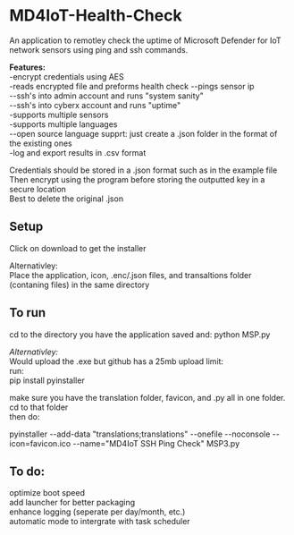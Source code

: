 # MD4IoT-Health-Check  
An application to remotley check the uptime of Microsoft Defender for IoT network sensors using ping and ssh commands.   
  
**Features:**  
-encrypt credentials using AES  
-reads encrypted file and preforms health check 
--pings sensor ip  
--ssh's into admin account and runs "system sanity"  
--ssh's into cyberx account and runs "uptime"  
-supports multiple sensors  
-supports multiple languages  
--open source language supprt: just create a .json folder in the format of the existing ones  
-log and export results in .csv format  
  
Credentials should be stored in a .json format such as in the example file  
Then encrypt using the program before storing the outputted key in a secure location  
Best to delete the original .json  
  
## Setup
Click on download to get the installer  
  
Alternativley:  
Place the application, icon, .enc/.json files, and transaltions folder (contaning files) in the same directory  
  
## To run  
cd to the directory you have the application saved and:
python MSP.py

*Alternativley:*  
Would upload the .exe but github has a 25mb upload limit:  
run:  
  pip install pyinstaller  
  
make sure you have the translation folder, favicon, and .py all in one folder. cd to that folder  
then do:  
  
  pyinstaller --add-data "translations;translations" --onefile --noconsole --icon=favicon.ico --name="MD4IoT SSH Ping Check" MSP3.py  


## To do:
optimize boot speed  
add launcher for better packaging  
enhance logging (seperate per day/month, etc.)  
automatic mode to intergrate with task scheduler  
